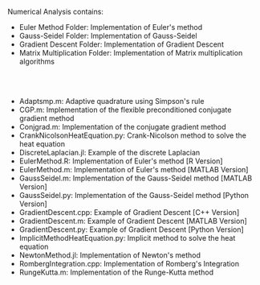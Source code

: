 Numerical Analysis contains: 
- Euler Method Folder: Implementation of Euler's method
- Gauss-Seidel Folder: Implementation of Gauss-Seidel
- Gradient Descent Folder: Implementation of Gradient Descent 
- Matrix Multiplication Folder: Implementation of Matrix multiplication algorithms

<br/><br/>
- Adaptsmp.m: Adaptive quadrature using Simpson's rule
- CGP.m: Implementation of the flexible preconditioned conjugate gradient method
- Conjgrad.m: Implementation of the conjugate gradient method 
- CrankNicolsonHeatEquation.py: Crank-Nicolson method to solve the heat equation
- DiscreteLaplacian.jl: Example of the discrete Laplacian 
- EulerMethod.R: Implementation of Euler's method [R Version]
- EulerMethod.m: Implementation of Euler's method [MATLAB Version]
- GaussSeidel.m: Implementation of the Gauss-Seidel method [MATLAB Version]
- GaussSeidel.py: Implementation of the Gauss-Seidel method [Python Version]
- GradientDescent.cpp: Example of Gradient Descent [C++ Version]
- GradientDescent.m: Example of Gradient Descent [MATLAB Version]
- GradientDescent.py: Example of Gradient Descent [Python Version]
- ImplicitMethodHeatEquation.py: Implicit method to solve the heat equation
- NewtonMethod.jl: Implementation of Newton's method
- RombergIntegration.cpp: Implementation of Romberg's Integration
- RungeKutta.m: Implementation of the Runge-Kutta method
